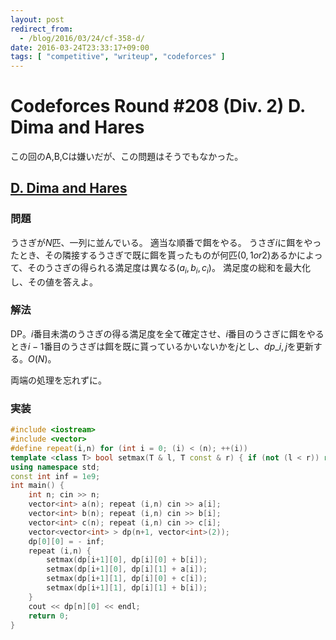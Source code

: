 ```yaml
---
layout: post
redirect_from:
  - /blog/2016/03/24/cf-358-d/
date: 2016-03-24T23:33:17+09:00
tags: [ "competitive", "writeup", "codeforces" ]
---
```


# Codeforces Round #208 (Div. 2) D. Dima and Hares

この回のA,B,Cは嫌いだが、この問題はそうでもなかった。

## [D. Dima and Hares](http://codeforces.com/contest/358/problem/D)

### 問題

うさぎが$N$匹、一列に並んでいる。
適当な順番で餌をやる。
うさぎ$i$に餌をやったとき、その隣接するうさぎで既に餌を貰ったものが何匹($0, 1 or 2$)あるかによって、そのうさぎの得られる満足度は異なる($a_i, b_i, c_i$)。
満足度の総和を最大化し、その値を答えよ。

### 解法

DP。$i$番目未満のうさぎの得る満足度を全て確定させ、$i$番目のうさぎに餌をやるとき$i-1$番目のうさぎは餌を既に貰っているかいないかを$j$とし、$dp\_{i,j}$を更新する。$O(N)$。

両端の処理を忘れずに。

### 実装

``` c++
#include <iostream>
#include <vector>
#define repeat(i,n) for (int i = 0; (i) < (n); ++(i))
template <class T> bool setmax(T & l, T const & r) { if (not (l < r)) return false; l = r; return true; }
using namespace std;
const int inf = 1e9;
int main() {
    int n; cin >> n;
    vector<int> a(n); repeat (i,n) cin >> a[i];
    vector<int> b(n); repeat (i,n) cin >> b[i];
    vector<int> c(n); repeat (i,n) cin >> c[i];
    vector<vector<int> > dp(n+1, vector<int>(2));
    dp[0][0] = - inf;
    repeat (i,n) {
        setmax(dp[i+1][0], dp[i][0] + b[i]);
        setmax(dp[i+1][0], dp[i][1] + a[i]);
        setmax(dp[i+1][1], dp[i][0] + c[i]);
        setmax(dp[i+1][1], dp[i][1] + b[i]);
    }
    cout << dp[n][0] << endl;
    return 0;
}
```
